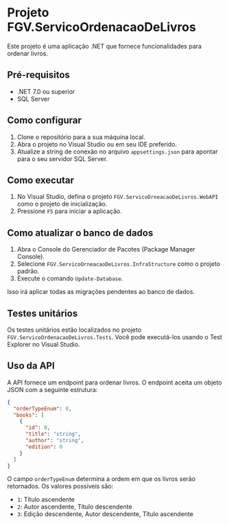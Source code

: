 # Projeto FGV.ServicoOrdenacaoDeLivros

Este projeto é uma aplicação .NET que fornece funcionalidades para ordenar livros.

## Pré-requisitos

- .NET 7.0 ou superior
- SQL Server

## Como configurar

1. Clone o repositório para a sua máquina local.
2. Abra o projeto no Visual Studio ou em seu IDE preferido.
3. Atualize a string de conexão no arquivo `appsettings.json` para apontar para o seu servidor SQL Server.

## Como executar

1. No Visual Studio, defina o projeto `FGV.ServicoOrneacaoDeLivros.WebAPI` como o projeto de inicialização.
2. Pressione `F5` para iniciar a aplicação.

## Como atualizar o banco de dados

1. Abra o Console do Gerenciador de Pacotes (Package Manager Console).
2. Selecione `FGV.ServicoOrneacaoDeLivros.InfraStructure` como o projeto padrão.
3. Execute o comando `Update-Database`.

Isso irá aplicar todas as migrações pendentes ao banco de dados.

## Testes unitários

Os testes unitários estão localizados no projeto `FGV.ServicoOrdenacaoDeLivros.Tests`. Você pode executá-los usando o Test Explorer no Visual Studio.

## Uso da API

A API fornece um endpoint para ordenar livros. O endpoint aceita um objeto JSON com a seguinte estrutura:

```json
{
  "orderTypeEnum": 0,
  "books": [
    {
      "id": 0,
      "title": "string",
      "author": "string",
      "edition": 0
    }
  ]
}
```
O campo `orderTypeEnum` determina a ordem em que os livros serão retornados. Os valores possíveis são:

- `1`: Título ascendente
- `2`: Autor ascendente, Título descendente
- `3`: Edição descendente, Autor descendente, Título ascendente

